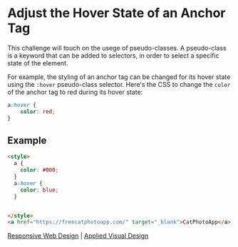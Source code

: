# Adjust the Hover State of an Anchor Tag

This challenge will touch on the usege of pseudo-classes. A pseudo-class is a keyword that can be added to selectors, in order to select a specific state of the element.

For example, the styling of an anchor tag can be changed for its hover state using the `:hover` pseudo-class selector. Here's the CSS to change the `color` of the anchor tag to red during its hover state:

```css
a:hover {
    color: red;
}
```

## Example

```html
<style>
  a {
    color: #000;
  }
  a:hover {
    color: blue;
  }


</style>
<a href="https://freecatphotoapp.com/" target="_blank">CatPhotoApp</a>
```

[Responsive Web Design](../responsive-web-design.md) | [Applied Visual Design](./applied-visual-design.md)